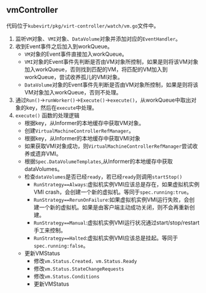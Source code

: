 

## vmController

代码位于`kubevirt/pkg/virt-controller/watch/vm.go`文件中。

1. 监听`VM`对象、`VMI`对象、`DataVolume`对象并添加对应的`EventHandler`。 
2. 收到Event事件之后加入到workQueue。
    - `VM`对象的Event事件直接加入workQueue。
    - `VMI`对象的Event事件先判断是否由VM对象所控制，如果是则将该VM对象加入workQueue，否则找到匹配的VM，将匹配的VM加入到workQueue，尝试收养孤儿的VMI对象。
    - `DataVolume`对象的Event事件先判断是否由VM对象所控制，如果是则将该VM对象加入workQueue，否则不处理。
3. 通过`Run()`->`runWorker()`->`Execute()`->`execute()`，从workQueue中取出对象的key，然后在`execute`中处理。
4. `execute()` 函数的处理逻辑
    - 根据key，从Informer的本地缓存中获取VM对象。
    - 创建`VirtualMachineControllerRefManager`。
    - 根据key，从Informer的本地缓存中获取VMI对象
    - 如果获取VMI对象成功，则`VirtualMachineControllerRefManager`尝试收养或遗弃VMI。
    - 根据`Spec.DataVolumeTemplates`,从Informer的本地缓存中获取dataVolumes。
    - 检查`dataVolumes`是否已经`ready`，若已经`ready`则调用`startStop()`
         - `RunStrategy==Always`:虚拟机实例VMI应该总是存在，如果虚拟机实例VMI crash，会创建一个新的虚拟机。等同于`spec.running:true`。
         - `RunStrategy==RerunOnFailure`:如果虚拟机实例VMI运行失败，会创建一个新的虚拟机。如果是由客户端主动成功关闭，则不会再重新创建。
         - `RunStrategy==Manual`:虚拟机实例VMI运行状况通过start/stop/restart手工来控制。
         - `RunStrategy==Halted`:虚拟机实例VMI应该总是挂起。等同于`spec.running:false`。
    - 更新VMStatus
         - 修改`vm.Status.Created，vm.Status.Ready`
         - 修改`vm.Status.StateChangeRequests`
         - 修改`vm.Status.Conditions`
         - 更新VMStatus
